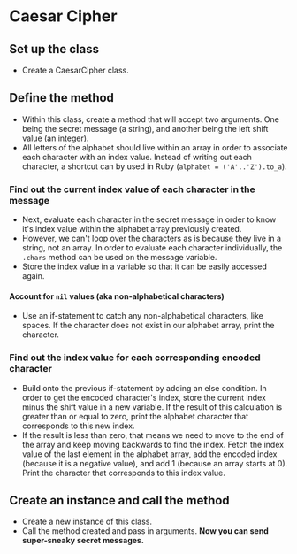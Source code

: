 # Caesar Cipher

## Set up the class
- Create a CaesarCipher class.


## Define the method
- Within this class, create a method that will accept two arguments. One being the secret message (a string), and another being the left shift value (an integer).
- All letters of the alphabet should live within an array in order to associate each character with an index value. Instead of writing out each character, a shortcut can by used in Ruby (`alphabet = ('A'..'Z').to_a`).
### Find out the current index value of each character in the message
- Next, evaluate each character in the secret message in order to know it's index value within the alphabet array previously created.
- However, we can't loop over the characters as is because they live in a string, not an array. In order to evaluate each character individually, the `.chars` method can be used on the message variable.
- Store the index value in a variable so that it can be easily accessed again.
#### Account for `nil` values (aka non-alphabetical characters)
- Use an if-statement to catch any non-alphabetical characters, like spaces. If the character does not exist in our alphabet array, print the character.
### Find out the index value for each corresponding encoded character
- Build onto the previous if-statement by adding an else condition. In order to get the encoded character's index, store the current index minus the shift value in a new variable. If the result of this calculation is greater than or equal to zero, print the alphabet character that corresponds to this new index.
- If the result is less than zero, that means we need to move to the end of the array and keep moving backwards to find the index. Fetch the index value of the last element in the alphabet array, add the encoded index (because it is a negative value), and add 1 (because an array starts at 0). Print the character that corresponds to this index value.

## Create an instance and call the method
- Create a new instance of this class.
- Call the method created and pass in arguments. **Now you can send super-sneaky secret messages.**
